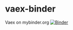 # vaex-binder
Vaex on mybinder.org
[![Binder](http://mybinder.org/badge.svg)](http://mybinder.org:/repo/maartenbreddels/vaex-binder)
